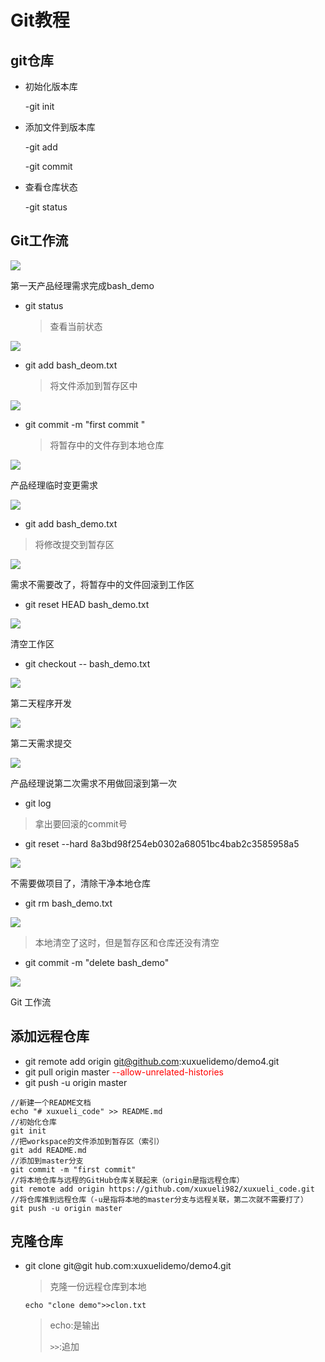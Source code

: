 # Git教程

## git仓库

- 初始化版本库

  -git init

- 添加文件到版本库

  -git add

  -git commit

- 查看仓库状态

  -git status

## Git工作流

![](F:\Markdown\Git\images\QQ图片20190331185409.png)

第一天产品经理需求完成bash_demo

- git status

  > 查看当前状态

![](F:\Markdown\Git\images\QQ截图20190331175440.png)

- git add bash_deom.txt

  > 将文件添加到暂存区中

![](F:\Markdown\Git\images\QQ截图20190331175948.png)

- git commit -m "first commit "

  > 将暂存中的文件存到本地仓库

![](F:\Markdown\Git\images\QQ截图20190331182156.png)

产品经理临时变更需求

![](F:\Markdown\Git\images\QQ截图20190331182438.png)

- git add bash_demo.txt

> 将修改提交到暂存区

![](F:\Markdown\Git\images\QQ截图20190331182705.png)

需求不需要改了，将暂存中的文件回滚到工作区

- git reset HEAD bash_demo.txt

![](F:\Markdown\Git\images\QQ截图20190331183141.png)

清空工作区

- git checkout -- bash_demo.txt

![](F:\Markdown\Git\images\QQ截图20190331183419.png)

第二天程序开发

![](F:\Markdown\Git\images\QQ截图20190331183610.png)

第二天需求提交

![](F:\Markdown\Git\images\QQ截图20190331183755.png)

产品经理说第二次需求不用做回滚到第一次

- git log

> 拿出要回滚的commit号

- git reset --hard 8a3bd98f254eb0302a68051bc4bab2c3585958a5

![](F:\Markdown\Git\images\QQ截图20190331184310.png)

不需要做项目了，清除干净本地仓库

- git rm bash_demo.txt

![](F:\Markdown\Git\images\QQ截图20190331184723.png)

> 本地清空了这时，但是暂存区和仓库还没有清空

- git commit -m "delete bash_demo"

![](F:\Markdown\Git\images\QQ截图20190331185050.png)

Git 工作流

## 添加远程仓库

- git remote add origin git@github.com:xuxuelidemo/demo4.git
- git pull origin master <font color=red>--allow-unrelated-histories</font>
- git push -u origin master

```
//新建一个README文档
echo "# xuxueli_code" >> README.md
//初始化仓库
git init
//把workspace的文件添加到暂存区（索引）
git add README.md
//添加到master分支
git commit -m "first commit"
//将本地仓库与远程的GitHub仓库关联起来（origin是指远程仓库）
git remote add origin https://github.com/xuxueli982/xuxueli_code.git
//将仓库推到远程仓库（-u是指将本地的master分支与远程关联，第二次就不需要打了）
git push -u origin master
```

## 克隆仓库

- git clone git@git hub.com:xuxuelidemo/demo4.git

  > 克隆一份远程仓库到本地

  ```echo "clone demo">>clon.txt```

  > echo:是输出
  >
  > ```>>```:追加















